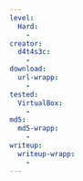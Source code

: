 ```yaml
---
level:
  Hard:
    -
creator:
  d4t4s3c:
    -
download:
  url-wrapp:
    -
tested:
  VirtualBox:
    -
md5:
  md5-wrapp:
    -
writeup:
  writeup-wrapp:
    -
---
```

